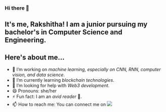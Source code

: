 ### Hi there 👋

## It's me, Rakshitha! I am a junior pursuing my bachelor's in Computer Science and Engineering.

<!--
**RakshithaKalkura/RakshithaKalkura** is a ✨ _special_ ✨ repository because its `README.md` (this file) appears on your GitHub profile.

Here are some ideas to get you started:
-->
## Here's about me...
- 🔭 I’m working on _machine learning, especially on CNN, RNN, computer vision, and data science_.
- 🌱 I’m currently learning _blockchain technologies_.
- 🤔 I’m looking for help with _Web3 development_.
- 😄 Pronouns: she/her
- ⚡ Fun fact: I am an _avid reader_ 📖.
- 📫 How to reach me: You can connect me on [<img src="https://img.shields.io/badge/LinkedIn-0077B5?style=for-the-badge&logo=linkedin&logoColor=white" />](https://www.linkedin.com/in/rakshitha-k-)


